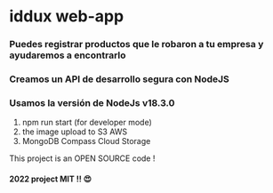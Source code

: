 # iddux web-app 

###  Puedes registrar productos que le robaron a tu empresa y ayudaremos a encontrarlo
###  Creamos un API de desarrollo segura con NodeJS 
###  Usamos la versión de NodeJs v18.3.0

1. npm run start  (for developer mode)
2. the image upload to S3 AWS 
3. MongoDB Compass Cloud Storage 


This project is an OPEN SOURCE code !


#### 2022 project MIT !! 😍